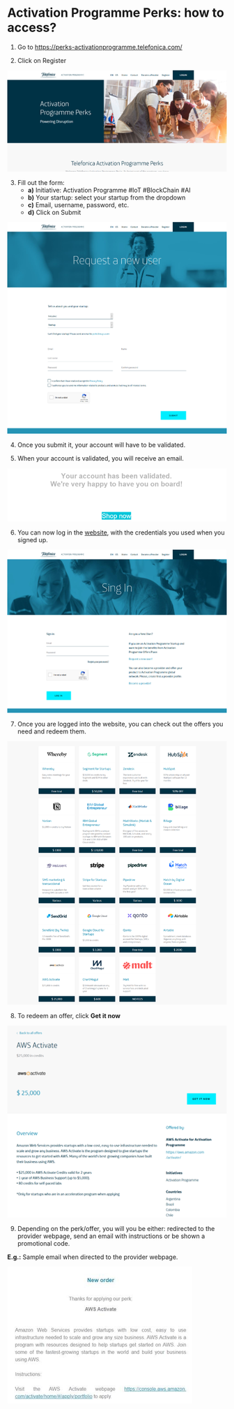 # Activation Programme Perks: how to access?

1. Go to https://perks-activationprogramme.telefonica.com/

2. Click on Register

![pic](pictures/Perks/Perks_Offers_reg.png)

3. Fill out the form:
   - **a)** Initiative: Activation Programme #IoT #BlockChain #AI
   - **b)** Your startup: select your startup from the dropdown
   - **c)** Email, username, password, etc.
   - **d)** Click on Submit

![pic](pictures/Perks/Perks_Offers_form.png)

4. Once you submit it, your account will have to be validated.

5. When your account is validated, you will receive an email.

![pic](pictures/Perks/perks_Offers_validated.png)

6. You can now log in the [website](https://perks-activationprogramme.telefonica.com/login), with the credentials you used when you signed up.

![pic](pictures/Perks/Perks_Offers_website.png)

7. Once you are logged into the website, you can check out the offers you need and redeem them.

![pic](pictures/Perks/Perks_offers.png)

8. To redeem an offer, click **Get it now**

![pic](pictures/Perks/Perks_activate.png)

9. Depending on the perk/offer, you will you be either: redirected to the provider webpage, send an email with instructions or be shown a promotional code.

**E.g.:** Sample email when directed to the provider webpage.

![pic](pictures/Perks/perks_email_new_order.jpg)
